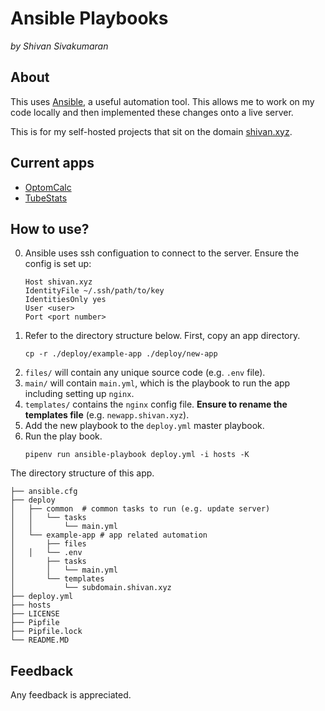 # Ansible Playbooks

*by Shivan Sivakumaran*

## About

This uses [Ansible](https://docs.ansible.com/), a useful automation tool. This allows me to work on my code locally and then implemented these changes onto
a live server.

This is for my self-hosted projects that sit on the domain [shivan.xyz](http://shivan.xyz).

## Current apps

- [OptomCalc](https://optomcalc.shivan.xyz)
- [TubeStats](https://tubestats.shivan.xyz)

## How to use?

0. Ansible uses ssh configuation to connect to the server. Ensure the config is set up:
	```
	Host shivan.xyz
	IdentityFile ~/.ssh/path/to/key
	IdentitiesOnly yes
	User <user>
	Port <port number>
	```
1. Refer to the directory structure below. First, copy an app directory.
	```
	cp -r ./deploy/example-app ./deploy/new-app
	```
2. `files/` will contain any unique source code (e.g. `.env` file). 
3. `main/` will contain `main.yml`, which is the playbook to run the app including setting up `nginx`. 
5. `templates/` contains the `nginx` config file. **Ensure to rename the templates file** (e.g. `newapp.shivan.xyz`).
6. Add the new playbook to the `deploy.yml` master playbook.
6. Run the play book.
	```
	pipenv run ansible-playbook deploy.yml -i hosts -K
	```

The directory structure of this app.
```
├── ansible.cfg
├── deploy
│   ├── common	# common tasks to run (e.g. update server)
│   │   └── tasks
│   │       └── main.yml
│   └── example-app	# app related automation
│       ├── files
│ 	│   └── .env 
│       ├── tasks
│       │   └── main.yml
│       └── templates
│           └── subdomain.shivan.xyz
├── deploy.yml
├── hosts
├── LICENSE
├── Pipfile
├── Pipfile.lock
└── README.MD
```

## Feedback

Any feedback is appreciated.
